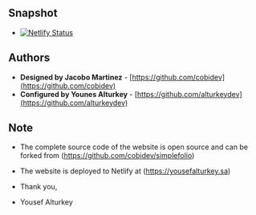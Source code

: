 ## Snapshot

- [![Netlify Status](https://api.netlify.com/api/v1/badges/fc377f69-9441-4448-a932-d9b671081924/deploy-status)](https://app.netlify.com/sites/romantic-jang-15812c/deploys)

## Authors

- **Designed by Jacobo Martinez** - [https://github.com/cobidev](https://github.com/cobidev)
- **Configured by Younes Alturkey** - [https://github.com/alturkeydev](https://github.com/alturkeydev)

## Note

- The complete source code of the website is open source and can be forked from (https://github.com/cobidev/simplefolio)
- The website is deployed to Netlify at (https://yousefalturkey.sa)

- Thank you,

- Yousef Alturkey
